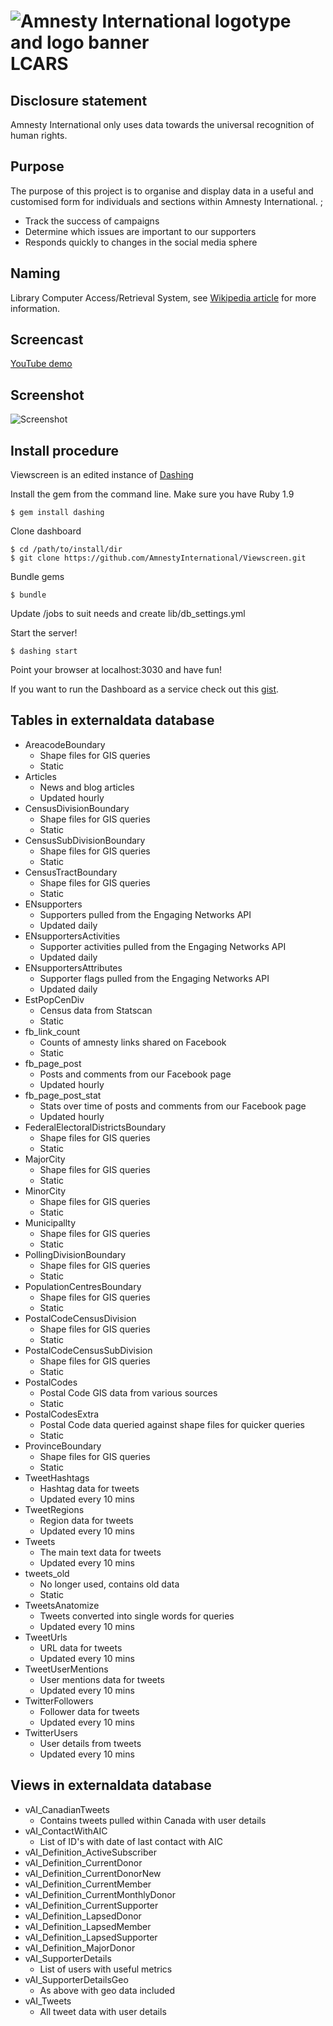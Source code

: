 ![Amnesty International logotype and logo banner](http://amnesty.ca/sites/default/files/ai-lockup-2c-banner.png)
LCARS
=====

Disclosure statement
--------------------
Amnesty International only uses data towards the universal recognition of human rights.

Purpose
-------
The purpose of this project is to organise and display data in a useful and customised form for individuals and sections within Amnesty International. ;
* Track the success of campaigns
* Determine which issues are important to our supporters
* Responds quickly to changes in the social media sphere

Naming
------

Library Computer Access/Retrieval System, see [Wikipedia article](http://en.wikipedia.org/wiki/LCARS) for more information.

Screencast
----------

[YouTube demo](http://youtu.be/lbcU5ZhoryA)


Screenshot
----------

![Screenshot](https://raw.github.com/AmnestyInternational/dashboard/master/lib/screenshot.png "Screentshot")

Install procedure
-----------------

Viewscreen is an edited instance of [Dashing](http://shopify.github.io/dashing/)

Install the gem from the command line. Make sure you have Ruby 1.9

    $ gem install dashing

Clone dashboard

    $ cd /path/to/install/dir
    $ git clone https://github.com/AmnestyInternational/Viewscreen.git

Bundle gems

    $ bundle

Update /jobs to suit needs and create lib/db_settings.yml

Start the server!

    $ dashing start

Point your browser at localhost:3030 and have fun!

If you want to run the Dashboard as a service check out this [gist](https://gist.github.com/gregology/5313326).

Tables in externaldata database
-------------------------------

 * AreacodeBoundary
   * Shape files for GIS queries
   * Static
 * Articles
   * News and blog articles
   * Updated hourly
 * CensusDivisionBoundary
   * Shape files for GIS queries
   * Static
 * CensusSubDivisionBoundary
   * Shape files for GIS queries
   * Static
 * CensusTractBoundary
   * Shape files for GIS queries
   * Static
 * ENsupporters
   * Supporters pulled from the Engaging Networks API
   * Updated daily
 * ENsupportersActivities
   * Supporter activities pulled from the Engaging Networks API
   * Updated daily
 * ENsupportersAttributes
   * Supporter flags pulled from the Engaging Networks API
   * Updated daily
 * EstPopCenDiv
   * Census data from Statscan
   * Static
 * fb_link_count
   * Counts of amnesty links shared on Facebook
   * Static
 * fb_page_post
   * Posts and comments from our Facebook page
   * Updated hourly
 * fb_page_post_stat
   * Stats over time of posts and comments from our Facebook page
   * Updated hourly
 * FederalElectoralDistrictsBoundary
   * Shape files for GIS queries
   * Static
 * MajorCity
   * Shape files for GIS queries
   * Static
 * MinorCity
   * Shape files for GIS queries
   * Static
 * Municipallty
   * Shape files for GIS queries
   * Static
 * PollingDivisionBoundary
   * Shape files for GIS queries
   * Static
 * PopulationCentresBoundary
   * Shape files for GIS queries
   * Static
 * PostalCodeCensusDivision
   * Shape files for GIS queries
   * Static
 * PostalCodeCensusSubDivision
   * Shape files for GIS queries
   * Static
 * PostalCodes
   * Postal Code GIS data from various sources
   * Static
 * PostalCodesExtra
   * Postal Code data queried against shape files for quicker queries
   * Static
 * ProvinceBoundary
   * Shape files for GIS queries
   * Static
 * TweetHashtags
   * Hashtag data for tweets
   * Updated every 10 mins
 * TweetRegions
   * Region data for tweets
   * Updated every 10 mins
 * Tweets
   * The main text data for tweets
   * Updated every 10 mins
 * tweets_old
   * No longer used, contains old data
   * Static
 * TweetsAnatomize
   * Tweets converted into single words for queries
   * Updated every 10 mins
 * TweetUrls
   * URL data for tweets
   * Updated every 10 mins
 * TweetUserMentions
   * User mentions data for tweets
   * Updated every 10 mins
 * TwitterFollowers
   * Follower data for tweets
   * Updated every 10 mins
 * TwitterUsers
   * User details from tweets
   * Updated every 10 mins

Views in externaldata database
------------------------------

 * vAI_CanadianTweets
   * Contains tweets pulled within Canada with user details
 * vAI_ContactWithAIC
   * List of ID's with date of last contact with AIC
 * vAI_Definition_ActiveSubscriber
 * vAI_Definition_CurrentDonor
 * vAI_Definition_CurrentDonorNew
 * vAI_Definition_CurrentMember
 * vAI_Definition_CurrentMonthlyDonor
 * vAI_Definition_CurrentSupporter
 * vAI_Definition_LapsedDonor
 * vAI_Definition_LapsedMember
 * vAI_Definition_LapsedSupporter
 * vAI_Definition_MajorDonor
 * vAI_SupporterDetails
   * List of users with useful metrics
 * vAI_SupporterDetailsGeo
   * As above with geo data included
 * vAI_Tweets
   * All tweet data with user details
